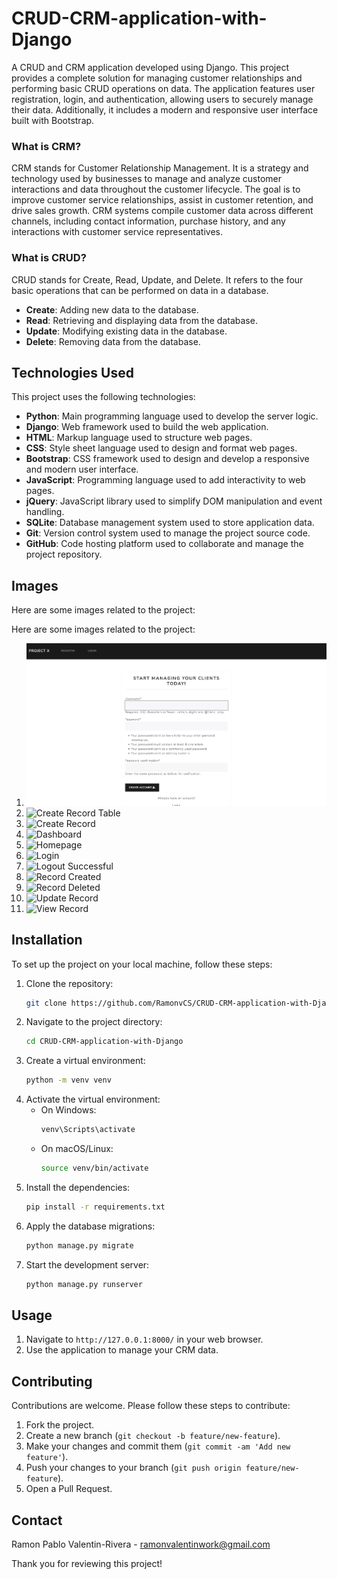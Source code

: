 # CRUD-CRM-application-with-Django

A CRUD and CRM application developed using Django. This project provides a complete solution for managing customer relationships and performing basic CRUD operations on data. The application features user registration, login, and authentication, allowing users to securely manage their data. Additionally, it includes a modern and responsive user interface built with Bootstrap.

### What is CRM?
CRM stands for Customer Relationship Management. It is a strategy and technology used by businesses to manage and analyze customer interactions and data throughout the customer lifecycle. The goal is to improve customer service relationships, assist in customer retention, and drive sales growth. CRM systems compile customer data across different channels, including contact information, purchase history, and any interactions with customer service representatives.

### What is CRUD?
CRUD stands for Create, Read, Update, and Delete. It refers to the four basic operations that can be performed on data in a database.

- **Create**: Adding new data to the database.
- **Read**: Retrieving and displaying data from the database.
- **Update**: Modifying existing data in the database.
- **Delete**: Removing data from the database.

## Technologies Used

This project uses the following technologies:

- **Python**: Main programming language used to develop the server logic.
- **Django**: Web framework used to build the web application.
- **HTML**: Markup language used to structure web pages.
- **CSS**: Style sheet language used to design and format web pages.
- **Bootstrap**: CSS framework used to design and develop a responsive and modern user interface.
- **JavaScript**: Programming language used to add interactivity to web pages.
- **jQuery**: JavaScript library used to simplify DOM manipulation and event handling.
- **SQLite**: Database management system used to store application data.
- **Git**: Version control system used to manage the project source code.
- **GitHub**: Code hosting platform used to collaborate and manage the project repository.

## Images

Here are some images related to the project:

Here are some images related to the project:

1. ![Add Record](crm/imgs/addrecord.png)
2. ![Create Record Table](crm/crm/imgs/create_record_table.png)
3. ![Create Record](crm/crm/imgs/create_record.png)
4. ![Dashboard](crm/crm/imgs/dashboard1.png)
5. ![Homepage](crm/crm/imgs/homepage.png)
6. ![Login](crm/crm/imgs/login_.png)
7. ![Logout Successful](crm/crm/imgs/logout_successfull.png)
8. ![Record Created](crm/crm/imgs/record_created.png)
9. ![Record Deleted](crm/crm/imgs/record_deleted.png)
10. ![Update Record](crm/crm/imgs/update_record.png)
11. ![View Record](crm/crm/imgs/view_record.png)

## Installation

To set up the project on your local machine, follow these steps:

1. Clone the repository:
    ```sh
    git clone https://github.com/RamonvCS/CRUD-CRM-application-with-Django.git
    ```
2. Navigate to the project directory:
    ```sh
    cd CRUD-CRM-application-with-Django
    ```
3. Create a virtual environment:
    ```sh
    python -m venv venv
    ```
4. Activate the virtual environment:
    - On Windows:
        ```sh
        venv\Scripts\activate
        ```
    - On macOS/Linux:
        ```sh
        source venv/bin/activate
        ```
5. Install the dependencies:
    ```sh
    pip install -r requirements.txt
    ```
6. Apply the database migrations:
    ```sh
    python manage.py migrate
    ```
7. Start the development server:
    ```sh
    python manage.py runserver
    ```

## Usage

1. Navigate to `http://127.0.0.1:8000/` in your web browser.
2. Use the application to manage your CRM data.

## Contributing

Contributions are welcome. Please follow these steps to contribute:

1. Fork the project.
2. Create a new branch (`git checkout -b feature/new-feature`).
3. Make your changes and commit them (`git commit -am 'Add new feature'`).
4. Push your changes to your branch (`git push origin feature/new-feature`).
5. Open a Pull Request.

## Contact

Ramon Pablo Valentin-Rivera - [ramonvalentinwork@gmail.com](mailto:ramonvalentinwork@gmail.com)

Thank you for reviewing this project!

